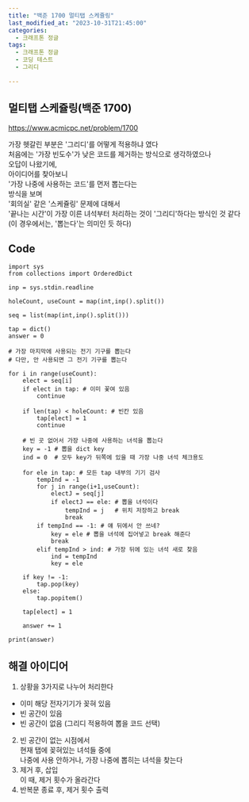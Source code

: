 ```yaml
---
title: "백준 1700 멀티탭 스케쥴링"
last_modified_at: "2023-10-31T21:45:00"
categories:
  - 크래프톤 정글
tags:
  - 크래프톤 정글
  - 코딩 테스트
  - 그리디

---
```


## 멀티탭 스케쥴링(백준 1700)
  <https://www.acmicpc.net/problem/1700>

  가장 헷갈린 부분은 '그리디'를 어떻게 적용하냐 였다<br>
  처음에는 '가장 빈도수'가 낮은 코드를 제거하는 방식으로 생각하였으나<br>
  오답이 나왔기에,<br>
  아이디어를 찾아보니<br>
  '가장 나중에 사용하는 코드'를 먼저 뽑는다는<br>
  방식을 보며<br>
  '회의실' 같은 '스케쥴링' 문제에 대해서<br>
  '끝나는 시간'이 가장 이른 녀석부터 처리하는 것이 '그리디'하다는 방식인 것 같다<br>
  (이 경우에서는, '뽑는다'는 의미인 듯 하다)
  
## Code
```
import sys
from collections import OrderedDict

inp = sys.stdin.readline

holeCount, useCount = map(int,inp().split())

seq = list(map(int,inp().split()))

tap = dict()
answer = 0

# 가장 마지막에 사용되는 전기 기구를 뽑는다
# 다만, 안 사용되면 그 전기 기구를 뽑는다

for i in range(useCount):
    elect = seq[i]
    if elect in tap: # 이미 꽃여 있음
        continue

    if len(tap) < holeCount: # 빈칸 있음
        tap[elect] = 1
        continue
    
    # 빈 곳 없어서 가장 나중에 사용하는 녀석을 뽑는다
    key = -1 # 뽑을 dict key
    ind = 0  # 모두 key가 뒤쪽에 있을 때 가장 나중 녀석 체크용도

    for ele in tap: # 모든 tap 내부의 기기 검사
        tempInd = -1
        for j in range(i+1,useCount):
            electJ = seq[j]
            if electJ == ele: # 뽑을 녀석이다
                tempInd = j   # 위치 저장하고 break
                break
        if tempInd == -1: # 얘 뒤에서 안 쓰네?
            key = ele # 뽑을 녀석에 집어넣고 break 해준다
            break
        elif tempInd > ind: # 가장 뒤에 있는 녀석 새로 찾음
            ind = tempInd
            key = ele
    
    if key != -1:
        tap.pop(key)
    else:
        tap.popitem()

    tap[elect] = 1

    answer += 1

print(answer)
```

## 해결 아이디어
  1. 상황을 3가지로 나누어 처리한다<br>
  - 이미 해당 전자기기가 꽂혀 있음
  - 빈 공간이 있음
  - 빈 공간이 없음 (그리디 적용하여 뽑을 코드 선택)
  2. 빈 공간이 없는 시점에서 <br>
  현재 탭에 꽂혀있는 녀석들 중에<br>
  나중에 사용 안하거나, 가장 나중에 뽑히는 녀석을 찾는다<br>
  3. 제거 후, 삽입<br>
  이 때, 제거 횟수가 올라간다
  4. 반복문 종료 후, 제거 횟수 출력
